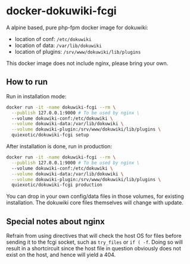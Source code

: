 # docker-dokuwiki-fcgi

A alpine based, pure php-fpm docker image for dokuwiki:

+ location of conf: `/etc/dokuwiki`
+ location of data: `/var/lib/dokuwiki`
+ location of plugins: `/srv/www/dokuwiki/lib/plugins`

This docker image does not include nginx, please bring your own.

## How to run

Run in installation mode:
```sh
docker run -it -name dokuwiki-fcgi --rm \
  --publish 127.0.0.1:9000 # To be used by nginx \
  --volume dokuwiki-conf:/etc/dokuwiki \
  --volume dokuwiki-data:/var/lib/dokuwiki \
  --volume dokuwiki-plugin:/srv/www/dokuwiki/lib/plugins \
  quiexotic/dokuwiki-fcgi setup
```

After installation is done, run in production:
```sh
docker run -it -name dokuwiki-fcgi --rm \
  --publish 127.0.0.1:9000 # To be used by nginx \
  --volume dokuwiki-conf:/etc/dokuwiki \
  --volume dokuwiki-data:/var/lib/dokuwiki \
  --volume dokuwiki-plugin:/srv/www/dokuwiki/lib/plugins \
  quiexotic/dokuwiki-fcgi production
```

You can drop in your own config/data files in those volumes, for existing installation. The dokuwiki core files themselves will change with update.

## Special notes about nginx

Refrain from using directives that will check the host OS for files before sending it to the fcgi socket, such as `try_files` or `if ( -f`. Doing so will result in a shortcircuit since the host file in question obviously does not exist on the host, and hence will yield a 404.


